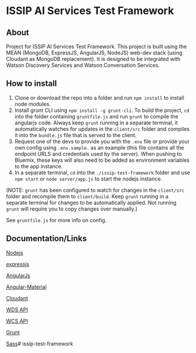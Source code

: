 # ISSIP AI Services Test Framework

## About
 Project for ISSIP AI Services Test Framework. This project is built using the MEAN (MongoDB, ExpressJS, AngularJS, NodeJS) web-dev stack (using Cloudant as MongoDB replacement). It is designed to be integrated with Watson Discovery Services and Watson Conversation Services.

## How to install
1. Clone or download the repo into a folder and run `npm install` to install node modules.
2. Install grunt CLI using `npm install -g grunt-cli`. To build the project, `cd` into the folder containing `gruntfile.js` and run `grunt` to compile the angularjs code. Always keep `grunt` running in a separate terminal, it automatically watches for updates in the `client/src` folder and compiles it into the `bundle.js` file that is served to the client.
3. Request one of the devs to provide you with the `.env` file or provide your own config using `.env.sample.` as an example (this file contains all the endpoint URLS and credentials used by the server). When pushing to Bluemix, these keys will also need to be added as environment variables to the app instance.
4. In a separate terminal, `cd` into the `./issip-test-framework` folder and use `npm start` or `node server/app.js` to start the nodejs instance.


(NOTE: `grunt` has been configured to watch for changes in the `client/src` folder and recompile them to `client/build`. Keep `grunt` running in a separate terminal for changes to be automatically applied. Not running `grunt` will require you to copy changes over manually.)

See `gruntfile.js` for more info on config.

## Documentation/Links
[Nodejs](https://nodejs.org/api/)

[expressjs](https://expressjs.com/)

[AngularJs](https://docs.angularjs.org/guide)

[Angular-Material](https://material.angularjs.org/latest/)

[Cloudant](https://docs.cloudant.com/api.html)

[WDS API](https://www.ibm.com/watson/developercloud/discovery/api/v1/)

[WCS API](https://www.ibm.com/watson/developercloud/conversation/api/v1/)

[Grunt](https://gruntjs.com/getting-started)

[Sass](http://sass-lang.com/)# issip-test-framework
